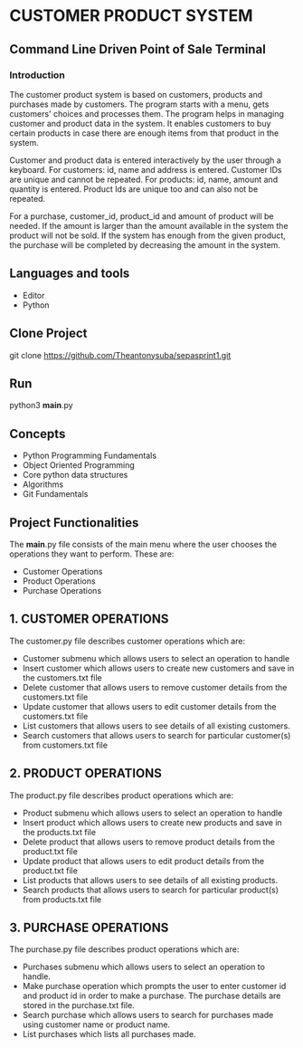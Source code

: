 # CUSTOMER PRODUCT SYSTEM
## Command Line Driven Point of Sale Terminal
### Introduction
The customer product system is based on customers, products and purchases made by customers. The program starts with a menu, gets customers' choices and processes them. The program helps in managing customer and product data in the system. It enables customers to buy certain products in case there are enough items from that product in the system. 

Customer and product data is entered interactively by the user through a keyboard. For customers: id, name and address is entered. Customer IDs are unique and cannot be repeated. For products: id, name, amount and quantity is entered. Product Ids are unique too and can also not be repeated. 

For a purchase, customer_id, product_id and amount of product will be needed. If the amount is larger than the amount available in the system the product will not be sold. If the system has enough from the given product, the purchase will be completed by decreasing the amount in the system. 

## Languages and tools
* Editor
* Python

## Clone Project
git clone https://github.com/Theantonysuba/sepasprint1.git

## Run
python3 __main__.py

## Concepts
+ Python Programming Fundamentals
+ Object Oriented Programming
+ Core python data structures
+ Algorithms
+ Git Fundamentals

## Project Functionalities
The __main__.py file consists of the main menu where the user chooses the operations they want to perform. These are:
- Customer Operations
- Product Operations
- Purchase Operations

## 1. CUSTOMER OPERATIONS
The customer.py file describes customer operations which are:
* Customer submenu which allows users to select an operation to handle
* Insert customer which allows users to create new customers and save in the customers.txt file
* Delete customer that allows users to remove customer details from the customers.txt file
* Update customer that allows users to edit customer details from the customers.txt file
* List customers that allows users to see details of all existing customers.
* Search customers that allows users to search for particular customer(s) from customers.txt file

## 2. PRODUCT OPERATIONS
The product.py file describes product operations which are:
* Product submenu which allows users to select an operation to handle
* Insert product which allows users to create new products and save in the products.txt file
* Delete product that allows users to remove product details from the product.txt file
* Update product that allows users to edit product details from the product.txt file
* List products that allows users to see details of all existing products.
* Search products that allows users to search for particular product(s) from products.txt file

## 3. PURCHASE OPERATIONS
The purchase.py file describes product operations which are:
* Purchases submenu which allows users to select an operation to handle.
* Make purchase operation which prompts the user to enter customer id and product id in order to make a purchase. The purchase details are stored in the purchase.txt file.
* Search purchase which allows users to search for purchases made using customer name or product name.
* List purchases which lists all purchases made.








